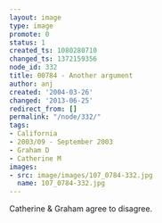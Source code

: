```yaml
---
layout: image
type: image
promote: 0
status: 1
created_ts: 1080280710
changed_ts: 1372159356
node_id: 332
title: 00784 - Another argument
author: anj
created: '2004-03-26'
changed: '2013-06-25'
redirect_from: []
permalink: "/node/332/"
tags:
- California
- 2003/09 - September 2003
- Graham D
- Catherine M
images:
- src: image/images/107_0784-332.jpg
  name: 107_0784-332.jpg
---
```

Catherine & Graham agree to disagree.
